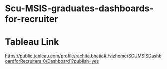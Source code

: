 # Scu-MSIS-graduates-dashboards-for-recruiter

# Tableau Link
https://public.tableau.com/profile/rachita.bhatia#!/vizhome/SCUMSISDashboardforRecruiters_0/Dashboard1?publish=yes

